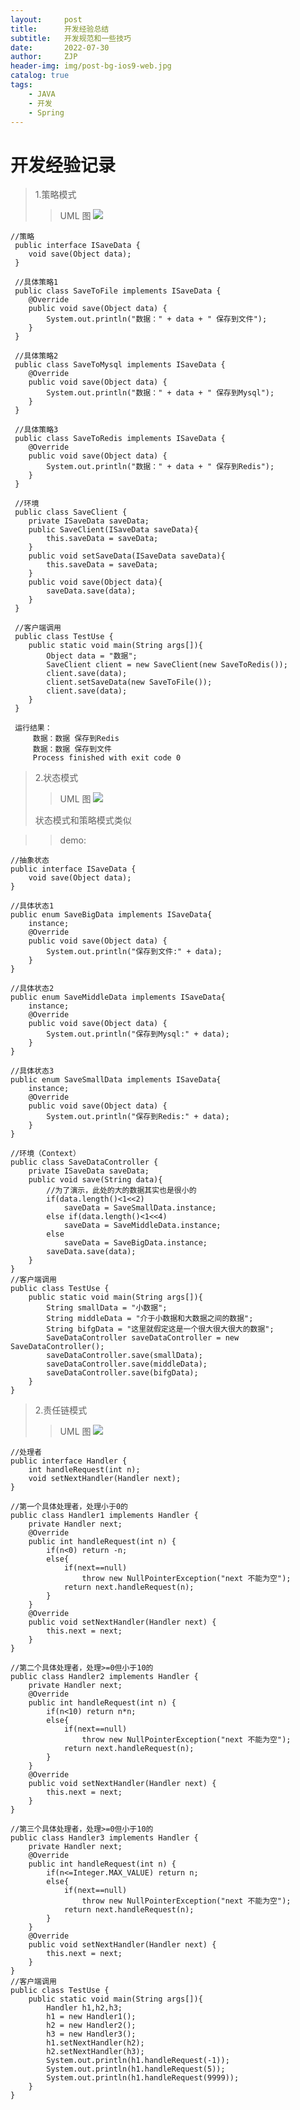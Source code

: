 ```yaml
---
layout:     post
title:      开发经验总结
subtitle:   开发规范和一些技巧
date:       2022-07-30
author:     ZJP
header-img: img/post-bg-ios9-web.jpg
catalog: true
tags:
    - JAVA
    - 开发
    - Spring
---
```



# 开发经验记录

>1.策略模式
>>UML 图
![](https://pic3.zhimg.com/v2-87716dea49452b7c78aeb2486b53499a_b.jpg)
>
    //策略
     public interface ISaveData {
        void save(Object data);
     }
     
     //具体策略1
     public class SaveToFile implements ISaveData {
     	@Override
     	public void save(Object data) {
     		System.out.println("数据：" + data + " 保存到文件");
     	}
     }
     
     //具体策略2
     public class SaveToMysql implements ISaveData {
     	@Override
     	public void save(Object data) {
     		System.out.println("数据：" + data + " 保存到Mysql");
     	}
     }
     
     //具体策略3
     public class SaveToRedis implements ISaveData {
     	@Override
     	public void save(Object data) {
     		System.out.println("数据：" + data + " 保存到Redis");
     	}
     }
     
     //环境
     public class SaveClient {
     	private ISaveData saveData;
     	public SaveClient(ISaveData saveData){
     		this.saveData = saveData;
     	}
     	public void setSaveData(ISaveData saveData){
     		this.saveData = saveData;
     	}
     	public void save(Object data){
     		saveData.save(data);
     	}
     }
     
     //客户端调用
     public class TestUse {
     	public static void main(String args[]){
     		Object data = "数据";
     		SaveClient client = new SaveClient(new SaveToRedis());
     		client.save(data);
     		client.setSaveData(new SaveToFile());
     		client.save(data);
     	}
     }
     
     运行结果：
         数据：数据 保存到Redis
         数据：数据 保存到文件
         Process finished with exit code 0
>2.状态模式
>>UML 图
![](https://pic4.zhimg.com/v2-b29c12da3effd8c9f977f7c836ae6c6b_b.jpg)
>
>状态模式和策略模式类似

>>demo:
>
    //抽象状态
    public interface ISaveData {
        void save(Object data);
    }
    
    //具体状态1
    public enum SaveBigData implements ISaveData{
    	instance;
    	@Override
    	public void save(Object data) {
    		System.out.println("保存到文件:" + data);
    	}
    }
    
    //具体状态2
    public enum SaveMiddleData implements ISaveData{
    	instance;
    	@Override
    	public void save(Object data) {
    		System.out.println("保存到Mysql:" + data);
    	}
    }
    
    //具体状态3
    public enum SaveSmallData implements ISaveData{
    	instance;
    	@Override
    	public void save(Object data) {
    		System.out.println("保存到Redis:" + data);
    	}
    }
    
    //环境（Context）
    public class SaveDataController {
    	private ISaveData saveData;
    	public void save(String data){
    		//为了演示，此处的大的数据其实也是很小的
    		if(data.length()<1<<2)
    			saveData = SaveSmallData.instance;
    		else if(data.length()<1<<4)
    			saveData = SaveMiddleData.instance;
    		else
    			saveData = SaveBigData.instance;
    		saveData.save(data);
    	}
    }
    //客户端调用
    public class TestUse {
    	public static void main(String args[]){
    		String smallData = "小数据";
    		String middleData = "介于小数据和大数据之间的数据";
    		String bifgData = "这里就假定这是一个很大很大很大的数据";
    		SaveDataController saveDataController = new SaveDataController();
    		saveDataController.save(smallData);
    		saveDataController.save(middleData);
    		saveDataController.save(bifgData);
    	}
    }
>2.责任链模式
>>UML 图
![](https://pic2.zhimg.com/80/v2-5a9487cc8f86be8e6495691bbb285b2d_720w.jpg)
>
    //处理者
    public interface Handler {
        int handleRequest(int n);
        void setNextHandler(Handler next);
    }
    
    //第一个具体处理者，处理小于0的
    public class Handler1 implements Handler {
    	private Handler next;
    	@Override
    	public int handleRequest(int n) {
    		if(n<0) return -n;
    		else{
    			if(next==null)
    				throw new NullPointerException("next 不能为空");
    			return next.handleRequest(n);
    		}
    	}
    	@Override
    	public void setNextHandler(Handler next) {
    		this.next = next;
    	}
    }
    
    //第二个具体处理者，处理>=0但小于10的
    public class Handler2 implements Handler {
    	private Handler next;
    	@Override
    	public int handleRequest(int n) {
    		if(n<10) return n*n;
    		else{
    			if(next==null)
    				throw new NullPointerException("next 不能为空");
    			return next.handleRequest(n);
    		}
    	}
    	@Override
    	public void setNextHandler(Handler next) {
    		this.next = next;
    	}
    }
    
    //第三个具体处理者，处理>=0但小于10的
    public class Handler3 implements Handler {
    	private Handler next;
    	@Override
    	public int handleRequest(int n) {
    		if(n<=Integer.MAX_VALUE) return n;
    		else{
    			if(next==null)
    				throw new NullPointerException("next 不能为空");
    			return next.handleRequest(n);
    		}
    	}
    	@Override
    	public void setNextHandler(Handler next) {
    		this.next = next;
    	}
    }
    //客户端调用
    public class TestUse {
    	public static void main(String args[]){
    		Handler h1,h2,h3;
    		h1 = new Handler1();
    		h2 = new Handler2();
    		h3 = new Handler3();
    		h1.setNextHandler(h2);
    		h2.setNextHandler(h3);
    		System.out.println(h1.handleRequest(-1));
    		System.out.println(h1.handleRequest(5));
    		System.out.println(h1.handleRequest(9999));
    	}
    }
    





